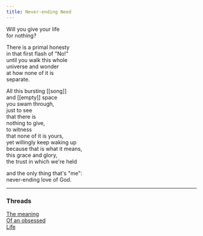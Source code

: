 ```yaml
---
title: Never-ending Need
---
```


Will you give your life  
for nothing?  
  
There is a primal honesty  
in that first flash of "No!"  
until you walk this whole  
universe and wonder  
at how none of it is  
separate.  
  
All this bursting [[song]]  
and [[empty]] space  
you swam through,  
just to see  
that there is   
nothing to give,  
to witness  
that none of it is yours,   
yet willingly keep waking up  
because that is what it means,  
this grace and glory,   
the trust in which we're held  
  
and the only thing that's "me":  
never-ending love of God.   

---  

### Threads  

[The meaning](https://thebluebook.co.za/canto-viii/thandeka.html)  
[Of an obsessed](https://living.thebluebook.co.za/faith/obsession.html)  
[Life](https://dyeing.thebluebook.co.za/?stackedPages=%2Flife)  
